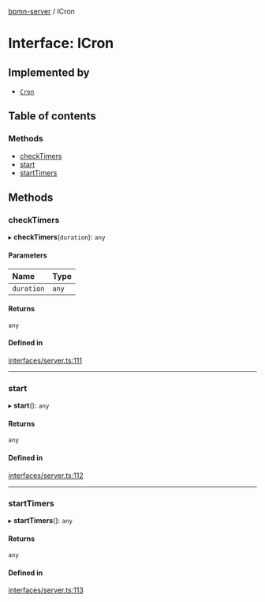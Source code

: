 [bpmn-server](../README.md) / ICron

# Interface: ICron

## Implemented by

- [`Cron`](../classes/Cron.md)

## Table of contents

### Methods

- [checkTimers](ICron.md#checktimers)
- [start](ICron.md#start)
- [startTimers](ICron.md#starttimers)

## Methods

### checkTimers

▸ **checkTimers**(`duration`): `any`

#### Parameters

| Name | Type |
| :------ | :------ |
| `duration` | `any` |

#### Returns

`any`

#### Defined in

[interfaces/server.ts:111](https://bitbucket.org/ralphhanna/bpmn-server/src/2ac50a51/WebApp/bpmnServer/src/interfaces/server.ts#lines-111)

___

### start

▸ **start**(): `any`

#### Returns

`any`

#### Defined in

[interfaces/server.ts:112](https://bitbucket.org/ralphhanna/bpmn-server/src/2ac50a51/WebApp/bpmnServer/src/interfaces/server.ts#lines-112)

___

### startTimers

▸ **startTimers**(): `any`

#### Returns

`any`

#### Defined in

[interfaces/server.ts:113](https://bitbucket.org/ralphhanna/bpmn-server/src/2ac50a51/WebApp/bpmnServer/src/interfaces/server.ts#lines-113)
